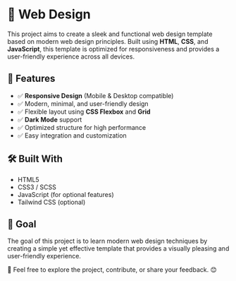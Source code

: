 # 📌 Web Design

This project aims to create a sleek and functional web design template based on modern web design principles. Built using **HTML**, **CSS**, and **JavaScript**, this template is optimized for responsiveness and provides a user-friendly experience across all devices.

## 🚀 Features

- ✅ **Responsive Design** (Mobile & Desktop compatible)
- ✅ Modern, minimal, and user-friendly design
- ✅ Flexible layout using **CSS Flexbox** and **Grid**
- ✅ **Dark Mode** support
- ✅ Optimized structure for high performance
- ✅ Easy integration and customization

## 🛠️ Built With

- HTML5
- CSS3 / SCSS
- JavaScript (for optional features)
- Tailwind CSS (optional)

## 🎯 Goal

The goal of this project is to learn modern web design techniques by creating a simple yet effective template that provides a visually pleasing and user-friendly experience.


📌 Feel free to explore the project, contribute, or share your feedback. 😊
